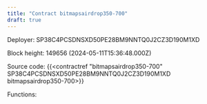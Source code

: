 ```yaml
---
title: "Contract bitmapsairdrop350-700"
draft: true
---
```

Deployer: SP38C4PCSDNSXD50PE28BM9NNTQ0J2CZ3D190M1XD


 



Block height: 149656 (2024-05-11T15:36:48.000Z)

Source code: {{<contractref "bitmapsairdrop350-700" SP38C4PCSDNSXD50PE28BM9NNTQ0J2CZ3D190M1XD bitmapsairdrop350-700>}}

Functions:



